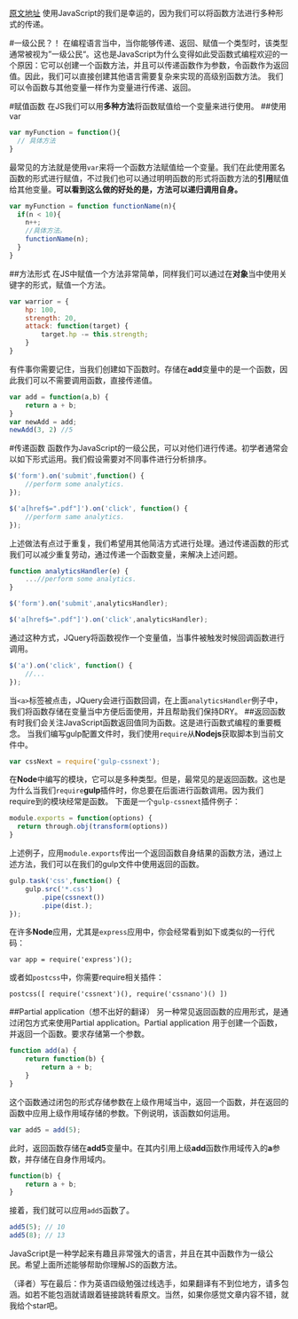 [原文地址](http://ryanchristiani.com/functions-as-first-class-citizens-in-javascript/)
使用JavaScript的我们是幸运的，因为我们可以将函数方法进行多种形式的传递。

#一级公民？！
在编程语言当中，当你能够传递、返回、赋值一个类型时，该类型通常被视为”一级公民“。这也是JavaScript为什么变得如此受函数式编程欢迎的一个原因：它可以创建一个函数方法，并且可以传递函数作为参数，令函数作为返回值。因此，我们可以直接创建其他语言需要复杂来实现的高级别函数方法。
我们可以令函数与其他变量一样作为变量进行传递、返回。

#赋值函数
在JS我们可以用**多种方法**将函数赋值给一个变量来进行使用。
##使用 var

```js
var myFunction = function(){
  // 具体方法
}
```

最常见的方法就是使用`var`来将一个函数方法赋值给一个变量。我们在此使用匿名函数的形式进行赋值，不过我们也可以通过明明函数的形式将函数方法的**引用**赋值给其他变量。**可以看到这么做的好处的是，方法可以递归调用自身。**

```js
var myFunction = function functionName(n){
  if(n < 10){
    n++;
    //具体方法。
    functionName(n);
  }
}
```

##方法形式
在JS中赋值一个方法非常简单，同样我们可以通过在**对象**当中使用关键字的形式，赋值一个方法。

```js
var warrior = {
    hp: 100,
    strength: 20,
    attack: function(target) {
        target.hp -= this.strength;
    }
}
```

有件事你需要记住，当我们创建如下函数时。存储在**add**变量中的是一个函数，因此我们可以不需要调用函数，直接传递值。

```js
var add = function(a,b) {
    return a + b;
}
var newAdd = add;
newAdd(3, 2) //5
```

#传递函数
函数作为JavaScript的一级公民，可以对他们进行传递。初学者通常会以如下形式运用。我们假设需要对不同事件进行分析排序。

```js
$('form').on('submit',function() {
    //perform some analytics.
});

$('a[href$=".pdf"]').on('click', function() {
    //perform same analytics.
});
```

上述做法有点过于重复，我们希望用其他简洁方式进行处理。通过传递函数的形式我们可以减少重复劳动，通过传递一个函数变量，来解决上述问题。

```js
function analyticsHandler(e) {
    ...//perform some analytics.
}

$('form').on('submit',analyticsHandler);

$('a[href$=".pdf"]').on('click',analyticsHandler);
```

通过这种方式，JQuery将函数视作一个变量值，当事件被触发时候回调函数进行调用。

```js
$('a').on('click', function() {
    //...
});
```

当`<a>`标签被点击，JQuery会进行函数回调，在上面`analyticsHandler`例子中，我们将函数存储在变量当中方便后面使用，并且帮助我们保持DRY。
##返回函数
有时我们会关注JavaScript函数返回值同为函数。这是进行函数式编程的重要概念。
当我们编写gulp配置文件时，我们使用`require`从**Nodejs**获取脚本到当前文件中。

```js
var cssNext = require('gulp-cssnext');
```

在**Node**中编写的模块，它可以是多种类型。但是，最常见的是返回函数。这也是为什么当我们`require`**gulp**插件时，你总要在后面进行函数调用。因为我们require到的模块经常是函数。
下面是一个`gulp-cssnext`插件例子：

```js
module.exports = function(options) {
  return through.obj(transform(options))
}
```

上述例子，应用`module.exports`传出一个返回函数自身结果的函数方法，通过上述方法，我们可以在我们的gulp文件中使用返回的函数。

```js
gulp.task('css',function() {
    gulp.src('*.css')
        .pipe(cssnext())
        .pipe(dist.);
});
```

在许多**Node**应用，尤其是`express`应用中，你会经常看到如下或类似的一行代码：

```
var app = require('express')();
```

或者如`postcss`中，你需要require相关插件：

```
postcss([ require('cssnext')(), require('cssnano')() ])
```

##Partial application（想不出好的翻译）
另一种常见返回函数的应用形式，是通过闭包方式来使用Partial application。Partial application 用于创建一个函数，并返回一个函数。要求存储第一个参数。

```js
function add(a) {
    return function(b) {
        return a + b;
    }   
}
```

这个函数通过闭包的形式存储参数在上级作用域当中，返回一个函数，并在返回的函数中应用上级作用域存储的参数。下例说明，该函数如何运用。

```js
var add5 = add(5);
```

此时，返回函数存储在**add5**变量中。在其内引用上级**add**函数作用域传入的**a**参数，并存储在自身作用域内。

```js
function(b) {
    return a + b;
}
```

接着，我们就可以应用`add5`函数了。

```js
add5(5); // 10
add5(8); // 13
```

JavaScript是一种学起来有趣且非常强大的语言，并且在其中函数作为一级公民。希望上面所述能够帮助你理解JS的函数方法。

（译者）写在最后：作为英语四级勉强过线选手，如果翻译有不到位地方，请多包涵。如若不能包涵就请跟着链接跳转看原文。当然，如果你感觉文章内容不错，就我给个star吧。



